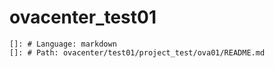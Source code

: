 # ovacenter_test01
    
    []: # Language: markdown
    []: # Path: ovacenter/test01/project_test/ova01/README.md
